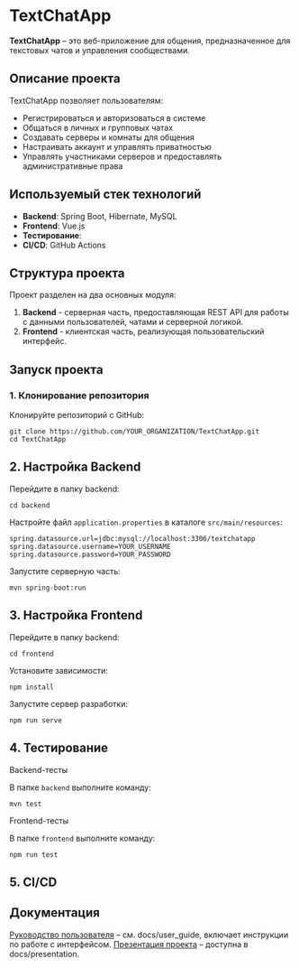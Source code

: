 # TextChatApp

**TextChatApp** – это веб-приложение для общения, предназначенное для текстовых чатов и управления сообществами.

## Описание проекта

TextChatApp позволяет пользователям:
- Регистрироваться и авторизоваться в системе
- Общаться в личных и групповых чатах
- Создавать серверы и комнаты для общения
- Настраивать аккаунт и управлять приватностью
- Управлять участниками серверов и предоставлять административные права

## Используемый стек технологий

- **Backend**: Spring Boot, Hibernate, MySQL
- **Frontend**: Vue.js
- **Тестирование**: 
- **CI/CD**: GitHub Actions

## Структура проекта

Проект разделен на два основных модуля:
1. **Backend** - серверная часть, предоставляющая REST API для работы с данными пользователей, чатами и серверной логикой.
2. **Frontend** - клиентская часть, реализующая пользовательский интерфейс.

## Запуск проекта

### 1. Клонирование репозитория

Клонируйте репозиторий с GitHub:

```
git clone https://github.com/YOUR_ORGANIZATION/TextChatApp.git
cd TextChatApp
```

## 2. Настройка Backend

Перейдите в папку backend:

```
cd backend
```

Настройте файл `application.properties` в каталоге `src/main/resources`:

```
spring.datasource.url=jdbc:mysql://localhost:3306/textchatapp
spring.datasource.username=YOUR_USERNAME
spring.datasource.password=YOUR_PASSWORD
```

Запустите серверную часть:
```
mvn spring-boot:run
```

## 3. Настройка Frontend

Перейдите в папку backend:

```
cd frontend
```

Установите зависимости:
```
npm install
```

Запустите сервер разработки:
```
npm run serve
```

## 4. Тестирование

Backend-тесты

В папке `backend` выполните команду:
```
mvn test
```

Frontend-тесты

В папке `frontend` выполните команду:
```
npm run test
```

## 5. CI/CD

## Документация
[Руководство пользователя](https://github.com/TextChatApp/TextChatApp/blob/main/docs/presentation.pdf) – см. docs/user_guide, включает инструкции по работе с интерфейсом. 
[Презентация проекта](https://github.com/TextChatApp/TextChatApp/blob/main/docs/user_guide.pdf) – доступна в docs/presentation.
